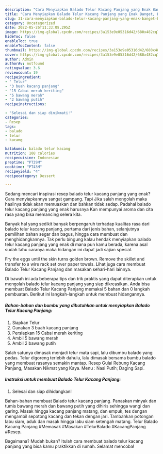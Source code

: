 ```yaml
---
description: "Cara Menyiapkan Balado Telur Kacang Panjang yang Enak Banget, Buat Buka Puasa Enak Banget"
title: "Cara Menyiapkan Balado Telur Kacang Panjang yang Enak Banget, Buat Buka Puasa Enak Banget"
slug: 31-cara-menyiapkan-balado-telur-kacang-panjang-yang-enak-banget-buat-buka-puasa-enak-banget
category: Uncategorized
date: 2022-05-26T11:33:08.295Z
image: https://img-global.cpcdn.com/recipes/3a153e9e05316d42/680x482cq70/balado-telur-kacang-panjang-foto-resep-utama.jpg
hideToc: false
enableToc: true
enableTocContent: false
thumbnail: https://img-global.cpcdn.com/recipes/3a153e9e05316d42/680x482cq70/balado-telur-kacang-panjang-foto-resep-utama.jpg
cover: https://img-global.cpcdn.com/recipes/3a153e9e05316d42/680x482cq70/balado-telur-kacang-panjang-foto-resep-utama.jpg
author: Admin
authorAv: notfound
ratingvalue: 3.6
reviewcount: 19
recipeingredient:
- " Telur"
- "3 buah kacang panjang"
- "15 Cabai merah keriting"
- "5 bawang merah"
- "2 bawang putih"
recipeinstructions:

- "Selesai dan siap dinikmati!"
categories:
- Resep
tags:
- balado
- telur
- kacang

katakunci: balado telur kacang 
nutrition: 188 calories
recipecuisine: Indonesian
preptime: "PT29M"
cooktime: "PT43M"
recipeyield: "4"
recipecategory: Dessert

---
```



Sedang mencari inspirasi resep balado telur kacang panjang yang enak? Cara menyiapkannya sangat gampang. Tapi Jika salah mengolah maka hasilnya tidak akan memuaskan dan bahkan tidak sedap. Padahal balado telur kacang panjang yang enak harusnya Kan mempunyai aroma dan cita rasa yang bisa memancing selera kita.


Banyak hal yang sedikit banyak berpengaruh terhadap kualitas rasa dari balado telur kacang panjang, pertama dari jenis bahan, selanjutnya pemilihan bahan segar dan bagus, hingga cara membuat dan menghidangkannya. Tak perlu bingung kalau hendak menyiapkan balado telur kacang panjang yang enak di mana pun kamu berada, karena asal sudah tahu caranya maka hidangan ini dapat jadi sajian spesial.

Fry the eggs until the skin turns golden brown. Remove the skillet and transfer to a wire rack set over paper towels. Lihat juga cara membuat Balado Telur Kacang Panjang dan masakan sehari-hari lainnya.


Di bawah ini ada beberapa tips dan trik praktis yang dapat diterapkan untuk mengolah balado telur kacang panjang yang siap dikreasikan. Anda bisa membuat Balado Telur Kacang Panjang memakai 5 bahan dan 0 langkah pembuatan. Berikut ini langkah-langkah untuk membuat hidangannya.

<!--inarticleads1-->

##### Bahan-bahan dan bumbu yang dibutuhkan untuk menyiapkan Balado Telur Kacang Panjang:

1. Siapkan  Telur
1. Gunakan 3 buah kacang panjang
1. Persiapkan 15 Cabai merah keriting
1. Ambil 5 bawang merah
1. Ambil 2 bawang putih


Salah satunya dimasak menjadi telur mata sapi, lalu dibumbu balado yang pedas. Telur digoreng terlebih dahulu, lalu dimasak bersama bumbu balado yang membuat rasanya semakin mantap. Resep Gulai Rebung Kacang Panjang, Masakan Nikmat yang Kaya. Menu : Nasi Putih; Daging Sapi. 

<!--inarticleads2-->

##### Instruksi untuk membuat Balado Telur Kacang Panjang:


1. Selesai dan siap dihidangkan!

Bahan-bahan membuat Balado telur kacang panjang. Panaskan minyak dan tumis bawang merah dan bawang putih yang dihiris sehingga wangi dan garing. Masak hingga kacang panjang matang, dan empuk, tes dengan mengambil sepotong kacang dan tekan dengan jari. Tambahkan potongan labu siam, aduk dan masak hingga labu siam setengah matang. Telur Balado Kacang Panjang #Memasak #Masakan #TelurBalado #KacangPanjang #Resep. 

Bagaimana? Mudah bukan? Itulah cara membuat balado telur kacang panjang yang bisa kamu praktikkan di rumah. Selamat mencoba!
